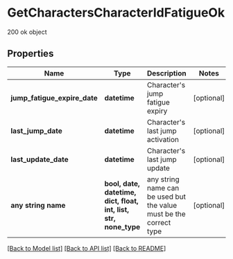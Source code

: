 # GetCharactersCharacterIdFatigueOk

200 ok object

## Properties
Name | Type | Description | Notes
------------ | ------------- | ------------- | -------------
**jump_fatigue_expire_date** | **datetime** | Character&#39;s jump fatigue expiry | [optional] 
**last_jump_date** | **datetime** | Character&#39;s last jump activation | [optional] 
**last_update_date** | **datetime** | Character&#39;s last jump update | [optional] 
**any string name** | **bool, date, datetime, dict, float, int, list, str, none_type** | any string name can be used but the value must be the correct type | [optional]

[[Back to Model list]](../README.md#documentation-for-models) [[Back to API list]](../README.md#documentation-for-api-endpoints) [[Back to README]](../README.md)


